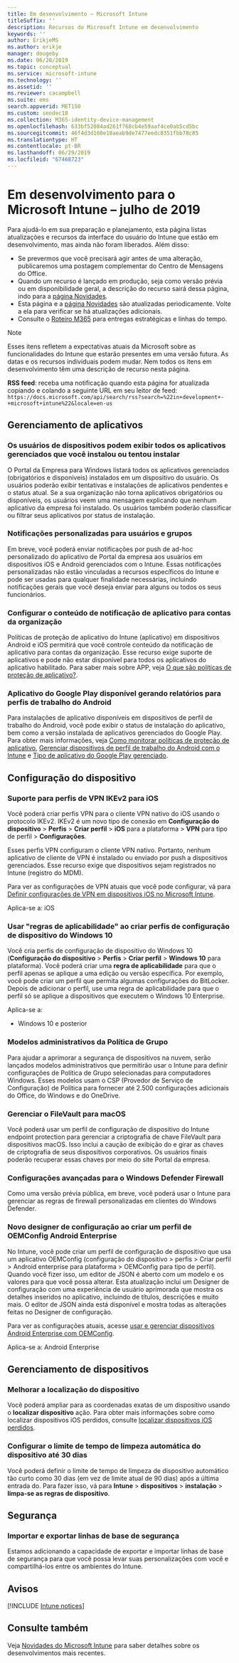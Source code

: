 ```yaml
---
title: Em desenvolvimento – Microsoft Intune
titleSuffix: ''
description: Recursos do Microsoft Intune em desenvolvimento
keywords: ''
author: ErikjeMS
ms.author: erikje
manager: dougeby
ms.date: 06/28/2019
ms.topic: conceptual
ms.service: microsoft-intune
ms.technology: ''
ms.assetid: ''
ms.reviewer: cacampbell
ms.suite: ems
search.appverid: MET150
ms.custom: seodec18
ms.collection: M365-identity-device-management
ms.openlocfilehash: 633bf52084ad261f768cb4e59aaf4ce0ab5cd5bc
ms.sourcegitcommit: 46f4d3d160e18aeab9de7477eedc8351fbb78c85
ms.translationtype: HT
ms.contentlocale: pt-BR
ms.lasthandoff: 06/29/2019
ms.locfileid: "67468723"
---
```

# <a name="in-development-for-microsoft-intune---july-2019"></a>Em desenvolvimento para o Microsoft Intune – julho de 2019

Para ajudá-lo em sua preparação e planejamento, esta página listas atualizações e recursos da interface do usuário do Intune que estão em desenvolvimento, mas ainda não foram liberados. Além disso:

- Se prevermos que você precisará agir antes de uma alteração, publicaremos uma postagem complementar do Centro de Mensagens do Office.
- Quando um recurso é lançado em produção, seja como versão prévia ou em disponibilidade geral, a descrição do recurso sairá dessa página, indo para a [página Novidades](whats-new.md).
- Esta página e a [página Novidades](whats-new.md) são atualizadas periodicamente. Volte a ela para verificar se há atualizações adicionais.
- Consulte o [Roteiro M365](https://www.microsoft.com/microsoft-365/roadmap?rtc=2&filters=EMS) para entregas estratégicas e linhas do tempo.

> [!Note]
> Esses itens refletem a expectativas atuais da Microsoft sobre as funcionalidades do Intune que estarão presentes em uma versão futura. As datas e os recursos individuais podem mudar. Nem todos os itens em desenvolvimento têm uma descrição de recurso nesta página.

**RSS feed**: receba uma notificação quando esta página for atualizada copiando e colando a seguinte URL em seu leitor de feed: `https://docs.microsoft.com/api/search/rss?search=%22in+development+-+microsoft+intune%22&locale=en-us`

<!--
## What's coming to Intune in the Azure portal 
## What's coming to Intune apps
## Notices
-->

<!-- Common categories:  
#### App management
#### Device configuration
#### Device enrollment
#### Device management
#### Intune apps
#### Monitor and troubleshoot
#### Role-based access control
#### Security

-->
 
<!-- ***********************************************-->
## <a name="app-management"></a>Gerenciamento de aplicativos

### <a name="device-users-can-view-all-managed-apps-theyve-installed-or-tried-to-install----2352913---"></a>Os usuários de dispositivos podem exibir todos os aplicativos gerenciados que você instalou ou tentou instalar <!-- 2352913 -->
O Portal da Empresa para Windows listará todos os aplicativos gerenciados (obrigatórios e disponíveis) instalados em um dispositivo do usuário. Os usuários poderão exibir tentativas e instalações de aplicativos pendentes e o status atual. Se a sua organização não torna aplicativos obrigatórios ou disponíveis, os usuários veem uma mensagem explicando que nenhum aplicativo da empresa foi instalado. Os usuários também poderão classificar ou filtrar seus aplicativos por status de instalação.

### <a name="customized-notifications-for-users-and-groups-------16766574-----"></a>Notificações personalizadas para usuários e grupos    <!-- 16766574   -->
Em breve, você poderá enviar notificações por push de ad-hoc personalizado do aplicativo de Portal da empresa aos usuários em dispositivos iOS e Android gerenciados com o Intune. Essas notificações personalizadas não estão vinculadas a recursos específicos do Intune e pode ser usadas para qualquer finalidade necessárias, incluindo notificações gerais que você deseja enviar para alguns ou todos os seus funcionários.  

### <a name="configure-app-notification-content-for-organization-accounts----2576686---"></a>Configurar o conteúdo de notificação de aplicativo para contas da organização <!-- 2576686 -->
Políticas de proteção de aplicativo do Intune (aplicativo) em dispositivos Android e iOS permitirá que você controle conteúdo da notificação de aplicativo para contas da organização. Esse recurso exige suporte de aplicativos e pode não estar disponível para todos os aplicativos do aplicativo habilitado. Para saber mais sobre APP, veja [O que são políticas de proteção de aplicativo?](app-protection-policy.md).

### <a name="available-google-play-app-reporting-for-android-work-profiles----3041956----"></a>Aplicativo do Google Play disponível gerando relatórios para perfis de trabalho do Android <!-- 3041956  -->
Para instalações de aplicativo disponíveis em dispositivos de perfil de trabalho do Android, você pode exibir o status de instalação do aplicativo, bem como a versão instalada de aplicativos gerenciados do Google Play. Para obter mais informações, veja [Como monitorar políticas de proteção de aplicativo](app-protection-policies-monitor.md), [Gerenciar dispositivos de perfil de trabalho do Android com o Intune](android-enterprise-overview.md) e [Tipo de aplicativo do Google Play gerenciado](apps-add-android-for-work.md#managed-google-play-app-type).

<!-- ***********************************************-->
## <a name="device-configuration"></a>Configuração do dispositivo


### <a name="support-for-ikev2-vpn-profiles-for-ios----1943438---"></a>Suporte para perfis de VPN IKEv2 para iOS <!-- 1943438 -->
Você poderá criar perfis VPN para o cliente VPN nativo do iOS usando o protocolo IKEv2. IKEv2 é um novo tipo de conexão em **Configuração do dispositivo** > **Perfis** > **Criar perfil** > **iOS** para a plataforma > **VPN** para tipo de perfil > **Configurações**.

Esses perfis VPN configuram o cliente VPN nativo. Portanto, nenhum aplicativo de cliente de VPN é instalado ou enviado por push a dispositivos gerenciados. Esse recurso exige que dispositivos sejam registrados no Intune (registro do MDM).

Para ver as configurações de VPN atuais que você pode configurar, vá para [Definir configurações de VPN em dispositivos iOS no Microsoft Intune](vpn-settings-ios.md).

Aplica-se a: iOS

### <a name="use-applicability-rules-when-creating-windows-10-device-configuration-profiles----2549910---"></a>Usar "regras de aplicabilidade" ao criar perfis de configuração de dispositivo do Windows 10 <!-- 2549910 -->
Você cria perfis de configuração de dispositivo do Windows 10 (**Configuração do dispositivo** > **Perfis** > **Criar perfil** > **Windows 10** para plataforma). Você poderá criar uma **regra de aplicabilidade** para que o perfil apenas se aplique a uma edição ou versão específica. Por exemplo, você pode criar um perfil que permita algumas configurações do BitLocker. Depois de adicionar o perfil, use uma regra de aplicabilidade para que o perfil só se aplique a dispositivos que executem o Windows 10 Enterprise.

Aplica-se a: 
- Windows 10 e posterior

### <a name="administrative-templates-for-group-policy---------3510695---"></a>Modelos administrativos da Política de Grupo     <!--  3510695 -->
Para ajudar a aprimorar a segurança de dispositivos na nuvem, serão lançados modelos administrativos que permitirão usar o Intune para definir configurações de Política de Grupo selecionadas para computadores Windows.  Esses modelos usam o CSP (Provedor de Serviço de Configuração) de Política para fornecer até 2.500 configurações adicionais do Office, do Windows e do OneDrive.

### <a name="manage-filevault-for-macos-------3858502--1210104-----"></a>Gerenciar o FileVault para macOS   <!--  3858502 + 1210104   -->
Você poderá usar um perfil de configuração de dispositivo do Intune endpoint protection para gerenciar a criptografia de chave FileVault para dispositivos macOS. Isso inclui a caução de exibição do e girar as chaves de criptografia de seus dispositivos corporativos. Os usuários finais poderão recuperar essas chaves por meio do site Portal da empresa.

### <a name="advanced-settings-for-windows-defender-firewall-------1311949-------"></a>Configurações avançadas para o Windows Defender Firewall   <!--  1311949     -->
Como uma versão prévia pública, em breve, você poderá usar o Intune para gerenciar as regras de firewall personalizadas em clientes do Windows Defender.  

### <a name="new-configuration-designer-when-creating-an-oemconfig-profile-for-android-enterprise----3712769----"></a>Novo designer de configuração ao criar um perfil de OEMConfig Android Enterprise <!-- 3712769  -->
No Intune, você pode criar um perfil de configuração de dispositivo que usa um aplicativo OEMConfig (configuração do dispositivo > perfis > Criar perfil > Android enterprise para plataforma > OEMConfig para tipo de perfil). Quando você fizer isso, um editor de JSON é aberto com um modelo e os valores para que você possa alterar. Esta atualização inclui um Designer de configuração com uma experiência de usuário aprimorada que mostra os detalhes inseridos no aplicativo, incluindo de títulos, descrições e muito mais. O editor de JSON ainda está disponível e mostra todas as alterações feitas no Designer de configuração.

Para ver as configurações atuais, acesse [usar e gerenciar dispositivos Android Enterprise com OEMConfig](android-oem-configuration-overview.md).

Aplica-se a: Android Enterprise


<!-- ***********************************************-->
## <a name="device-management"></a>Gerenciamento de dispositivos

### <a name="improve-device-location---3855417---"></a>Melhorar a localização do dispositivo<!-- 3855417 -->
Você poderá ampliar para as coordenadas exatas de um dispositivo usando o **localizar dispositivo** ação. Para obter mais informações sobre como localizar dispositivos iOS perdidos, consulte [localizar dispositivos iOS perdidos](device-locate.md).

### <a name="configure-automatic-device-clean-up-time-limit-down-to-30-days---4231059----"></a>Configurar o limite de tempo de limpeza automática do dispositivo até 30 dias <!--4231059  -->
Você poderá definir o limite de tempo de limpeza de dispositivo automático tão curto como 30 dias (em vez de limite atual de 90 dias) após a última entrada do. Para fazer isso, vá para **Intune** > **dispositivos** > **instalação** > **limpa-se as regras de dispositivo**.


<!-- ***********************************************-->
## <a name="security"></a>Segurança

### <a name="import-and-export-security-baselines------3408610------------"></a>Importar e exportar linhas de base de segurança    <!--3408610          -->  
Estamos adicionando a capacidade de exportar e importar linhas de base de segurança para que você possa levar suas personalizações com você e compartilhá-los entre os ambientes do Intune.



<!-- ***********************************************-->
## <a name="notices"></a>Avisos

[!INCLUDE [Intune notices](./includes/intune-notices.md)]

## <a name="see-also"></a>Consulte também
Veja [Novidades do Microsoft Intune](whats-new.md) para saber detalhes sobre os desenvolvimentos mais recentes.


